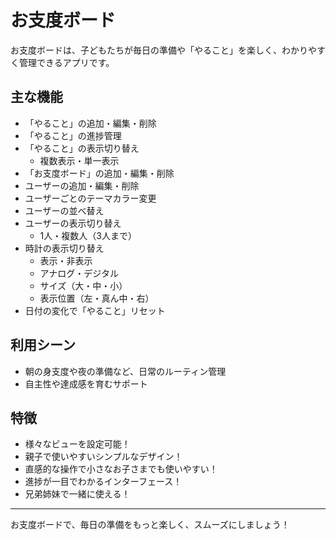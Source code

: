 # お支度ボード

お支度ボードは、子どもたちが毎日の準備や「やること」を楽しく、わかりやすく管理できるアプリです。

## 主な機能
- 「やること」の追加・編集・削除
- 「やること」の進捗管理
- 「やること」の表示切り替え
    - 複数表示・単一表示
- 「お支度ボード」の追加・編集・削除
- ユーザーの追加・編集・削除
- ユーザーごとのテーマカラー変更
- ユーザーの並べ替え
- ユーザーの表示切り替え
    - 1人・複数人（3人まで）
- 時計の表示切り替え
    - 表示・非表示
    - アナログ・デジタル
    - サイズ（大・中・小）
    - 表示位置（左・真ん中・右）
- 日付の変化で「やること」リセット

## 利用シーン
- 朝の身支度や夜の準備など、日常のルーティン管理
- 自主性や達成感を育むサポート

## 特徴
- 様々なビューを設定可能！
- 親子で使いやすいシンプルなデザイン！
- 直感的な操作で小さなお子さまでも使いやすい！
- 進捗が一目でわかるインターフェース！
- 兄弟姉妹で一緒に使える！

---

お支度ボードで、毎日の準備をもっと楽しく、スムーズにしましょう！

